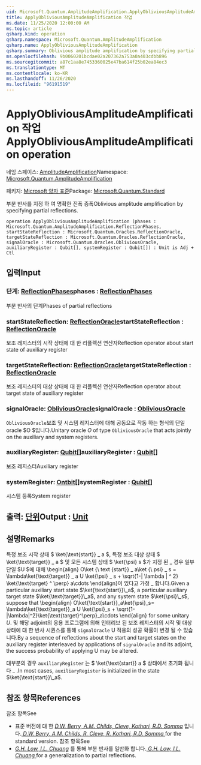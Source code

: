 ```yaml
---
uid: Microsoft.Quantum.AmplitudeAmplification.ApplyObliviousAmplitudeAmplification
title: ApplyObliviousAmplitudeAmplification 작업
ms.date: 11/25/2020 12:00:00 AM
ms.topic: article
qsharp.kind: operation
qsharp.namespace: Microsoft.Quantum.AmplitudeAmplification
qsharp.name: ApplyObliviousAmplitudeAmplification
qsharp.summary: Oblivious amplitude amplification by specifying partial reflections.
ms.openlocfilehash: 9b0060201bcdae02a207362a753a0a403cdbb896
ms.sourcegitcommit: a87c1aa8e7453360025e47ba614f25b02ea84ec3
ms.translationtype: MT
ms.contentlocale: ko-KR
ms.lasthandoff: 11/26/2020
ms.locfileid: "96191519"
---
```

# <a name="applyobliviousamplitudeamplification-operation"></a><span data-ttu-id="56107-102">ApplyObliviousAmplitudeAmplification 작업</span><span class="sxs-lookup"><span data-stu-id="56107-102">ApplyObliviousAmplitudeAmplification operation</span></span>

<span data-ttu-id="56107-103">네임 스페이스: [AmplitudeAmplification](xref:Microsoft.Quantum.AmplitudeAmplification)</span><span class="sxs-lookup"><span data-stu-id="56107-103">Namespace: [Microsoft.Quantum.AmplitudeAmplification](xref:Microsoft.Quantum.AmplitudeAmplification)</span></span>

<span data-ttu-id="56107-104">패키지: [Microsoft 양자 표준](https://nuget.org/packages/Microsoft.Quantum.Standard)</span><span class="sxs-lookup"><span data-stu-id="56107-104">Package: [Microsoft.Quantum.Standard](https://nuget.org/packages/Microsoft.Quantum.Standard)</span></span>


<span data-ttu-id="56107-105">부분 반사를 지정 하 여 명확한 진폭 증폭</span><span class="sxs-lookup"><span data-stu-id="56107-105">Oblivious amplitude amplification by specifying partial reflections.</span></span>

```qsharp
operation ApplyObliviousAmplitudeAmplification (phases : Microsoft.Quantum.AmplitudeAmplification.ReflectionPhases, startStateReflection : Microsoft.Quantum.Oracles.ReflectionOracle, targetStateReflection : Microsoft.Quantum.Oracles.ReflectionOracle, signalOracle : Microsoft.Quantum.Oracles.ObliviousOracle, auxiliaryRegister : Qubit[], systemRegister : Qubit[]) : Unit is Adj + Ctl
```


## <a name="input"></a><span data-ttu-id="56107-106">입력</span><span class="sxs-lookup"><span data-stu-id="56107-106">Input</span></span>

### <a name="phases--reflectionphases"></a><span data-ttu-id="56107-107">단계: [ReflectionPhases](xref:Microsoft.Quantum.AmplitudeAmplification.ReflectionPhases)</span><span class="sxs-lookup"><span data-stu-id="56107-107">phases : [ReflectionPhases](xref:Microsoft.Quantum.AmplitudeAmplification.ReflectionPhases)</span></span>

<span data-ttu-id="56107-108">부분 반사의 단계</span><span class="sxs-lookup"><span data-stu-id="56107-108">Phases of partial reflections</span></span>


### <a name="startstatereflection--reflectionoracle"></a><span data-ttu-id="56107-109">startStateReflection: [ReflectionOracle](xref:Microsoft.Quantum.Oracles.ReflectionOracle)</span><span class="sxs-lookup"><span data-stu-id="56107-109">startStateReflection : [ReflectionOracle](xref:Microsoft.Quantum.Oracles.ReflectionOracle)</span></span>

<span data-ttu-id="56107-110">보조 레지스터의 시작 상태에 대 한 리플렉션 연산자</span><span class="sxs-lookup"><span data-stu-id="56107-110">Reflection operator about start state of auxiliary register</span></span>


### <a name="targetstatereflection--reflectionoracle"></a><span data-ttu-id="56107-111">targetStateReflection: [ReflectionOracle](xref:Microsoft.Quantum.Oracles.ReflectionOracle)</span><span class="sxs-lookup"><span data-stu-id="56107-111">targetStateReflection : [ReflectionOracle](xref:Microsoft.Quantum.Oracles.ReflectionOracle)</span></span>

<span data-ttu-id="56107-112">보조 레지스터의 대상 상태에 대 한 리플렉션 연산자</span><span class="sxs-lookup"><span data-stu-id="56107-112">Reflection operator about target state of auxiliary register</span></span>


### <a name="signaloracle--obliviousoracle"></a><span data-ttu-id="56107-113">signalOracle: [ObliviousOracle](xref:Microsoft.Quantum.Oracles.ObliviousOracle)</span><span class="sxs-lookup"><span data-stu-id="56107-113">signalOracle : [ObliviousOracle](xref:Microsoft.Quantum.Oracles.ObliviousOracle)</span></span>

<span data-ttu-id="56107-114">`ObliviousOracle`보조 및 시스템 레지스터에 대해 공동으로 작동 하는 형식의 단일 oracle $O $입니다.</span><span class="sxs-lookup"><span data-stu-id="56107-114">Unitary oracle $O$ of type `ObliviousOracle` that acts jointly on the auxiliary and system registers.</span></span>


### <a name="auxiliaryregister--qubit"></a><span data-ttu-id="56107-115">auxiliaryRegister: [Qubit](xref:microsoft.quantum.lang-ref.qubit)[]</span><span class="sxs-lookup"><span data-stu-id="56107-115">auxiliaryRegister : [Qubit](xref:microsoft.quantum.lang-ref.qubit)[]</span></span>

<span data-ttu-id="56107-116">보조 레지스터</span><span class="sxs-lookup"><span data-stu-id="56107-116">Auxiliary register</span></span>


### <a name="systemregister--qubit"></a><span data-ttu-id="56107-117">systemRegister: [Ontbit](xref:microsoft.quantum.lang-ref.qubit)[]</span><span class="sxs-lookup"><span data-stu-id="56107-117">systemRegister : [Qubit](xref:microsoft.quantum.lang-ref.qubit)[]</span></span>

<span data-ttu-id="56107-118">시스템 등록</span><span class="sxs-lookup"><span data-stu-id="56107-118">System register</span></span>



## <a name="output--unit"></a><span data-ttu-id="56107-119">출력: [단위](xref:microsoft.quantum.lang-ref.unit)</span><span class="sxs-lookup"><span data-stu-id="56107-119">Output : [Unit](xref:microsoft.quantum.lang-ref.unit)</span></span>



## <a name="remarks"></a><span data-ttu-id="56107-120">설명</span><span class="sxs-lookup"><span data-stu-id="56107-120">Remarks</span></span>

<span data-ttu-id="56107-121">특정 보조 시작 상태 $ \ket{\text{start}} \_ a $, 특정 보조 대상 상태 $ \ket{\text{target}} \_ a $ 및 모든 시스템 상태 $ \ket{\psi} s $가 지정 된 \_ 경우 일부 단일 $U $에 대해 \begin{align} O\ket {\ text {start}} \_ a\ket {\ psi} \_ s = \lambda\ket{\text{target}} \_ a U \ket{\psi} \_ s + \sqrt{1-| \lambda | ^ 2} \ket{\text{target} ^ \perp} a\cdots \end{align}이 있다고 가정 \_ 합니다.</span><span class="sxs-lookup"><span data-stu-id="56107-121">Given a particular auxiliary start state $\ket{\text{start}}\_a$, a particular auxiliary target state $\ket{\text{target}}\_a$, and any system state $\ket{\psi}\_s$, suppose that \begin{align} O\ket{\text{start}}\_a\ket{\psi}\_s= \lambda\ket{\text{target}}\_a U \ket{\psi}\_s + \sqrt{1-|\lambda|^2}\ket{\text{target}^\perp}\_a\cdots \end{align} for some unitary $U$.</span></span>
<span data-ttu-id="56107-122">및 해당 adjoint의 응용 프로그램에 의해 인터리브 된 보조 레지스터의 시작 및 대상 상태에 대 한 반사 시퀀스를 통해 `signalOracle` U 적용의 성공 확률이 변경 될 수 있습니다.</span><span class="sxs-lookup"><span data-stu-id="56107-122">By a sequence of reflections about the start and target states on the auxiliary register interleaved by applications of `signalOracle` and its adjoint, the success probability of applying U may be altered.</span></span>

<span data-ttu-id="56107-123">대부분의 경우 `auxiliaryRegister` 는 $ \ket{\text{start}} a $ 상태에서 초기화 됩니다 \_ .</span><span class="sxs-lookup"><span data-stu-id="56107-123">In most cases, `auxiliaryRegister` is initialized in the state $\ket{\text{start}}\_a$.</span></span>

## <a name="references"></a><span data-ttu-id="56107-124">참조 항목</span><span class="sxs-lookup"><span data-stu-id="56107-124">References</span></span>

<span data-ttu-id="56107-125">참조 항목</span><span class="sxs-lookup"><span data-stu-id="56107-125">See</span></span>

- <span data-ttu-id="56107-126">표준 버전에 대 한 [ *D.W. Berry, A.M. Childs, Cleve, Kothari, R.D. Somma*](https://arxiv.org/abs/1312.1414) 입니다.</span><span class="sxs-lookup"><span data-stu-id="56107-126">[ *D.W. Berry, A.M. Childs, R. Cleve, R. Kothari, R.D. Somma* ](https://arxiv.org/abs/1312.1414) for the standard version.</span></span>
  <span data-ttu-id="56107-127">참조 항목</span><span class="sxs-lookup"><span data-stu-id="56107-127">See</span></span>
- <span data-ttu-id="56107-128">[ *G.H. Low, I.L. Chuang*](https://arxiv.org/abs/1610.06546) 를 통해 부분 반사를 일반화 합니다.</span><span class="sxs-lookup"><span data-stu-id="56107-128">[ *G.H. Low, I.L. Chuang* ](https://arxiv.org/abs/1610.06546) for a generalization to partial reflections.</span></span>